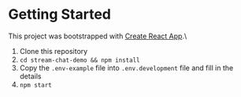 # Getting Started

This project was bootstrapped with [Create React App](https://github.com/facebook/create-react-app).\

1. Clone this repository
2. `cd stream-chat-demo && npm install`
3. Copy the `.env-example` file into `.env.development` file and fill in the details
4. `npm start`

